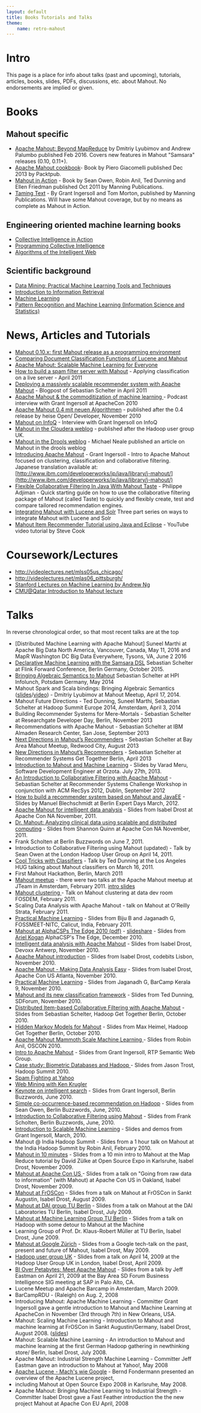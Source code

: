 ```yaml
---
layout: default
title: Books Tutorials and Talks
theme:
    name: retro-mahout
---
```

# Intro

This page is a place for info about talks (past and upcoming), tutorials, articles, books, slides, PDFs, discussions, etc. about Mahout. No endorsements are implied or
given.

# Books

## Mahout specific

   * <a href="http://www.weatheringthroughtechdays.com/2016/02/mahout-samsara-book-is-out.html">Apache Mahout: Beyond MapReduce</a> by Dmitriy Lyubimov and Andrew Palumbo published Feb 2016. Covers new features in Mahout "Samsara" releases (0.10, 0.11+).
   * <a href="http://www.packtpub.com/apache-mahout-cookbook/book">Apache Mahout cookbook</a>- Book by Piero Giacomelli published Dec 2013 by Packtpub.
   * <a href="http://www.manning.com/owen/">Mahout in Action</a> - Book by Sean Owen, Robin Anil, Ted Dunning and Ellen Friedman published Oct 2011 by Manning Publications.
   * <a href="http://www.manning.com/ingersoll/">Taming Text</a> - By Grant Ingersoll and Tom Morton, published by Manning Publications. Will have some Mahout coverage, but by no means as complete as Mahout in Action.

## Engineering oriented machine learning books

   * <a href="http://www.amazon.com/Collective-Intelligence-Action-Satnam-Alag/dp/1933988312/ref=pd_bbs_sr_3?ie=UTF8&s=books&qid=1214545249&sr=1-3">Collective Intelligence in Action</a>
   * <a href="http://www.amazon.com/Programming-Collective-Intelligence-Building-Applications/dp/0596529325/ref=pd_bbs_sr_1/104-1017533-9408723?ie=UTF8&s=books&qid=1214593516&sr=1-1">Programming Collective Intelligence</a>
   * <a href="http://www.amazon.com/Algorithms-Intelligent-Web-Haralambos-Marmanis/dp/1933988665/ref=sr_1_1?s=books&ie=UTF8&qid=1298005918&sr=1-1">Algorithms of the Intelligent Web</a>

## Scientific background

   * <a href="http://www.cs.waikato.ac.nz/~ml/weka/book.html">Data Mining: Practical Machine Learning Tools and Techniques</a>
   * <a href="http://www-nlp.stanford.edu/IR-book/">Introduction to Information Retrieval</a>
   * <a href="http://www.amazon.com/Machine-Learning-Mcgraw-Hill-International-Edit/dp/0071154671/ref=pd_bbs_sr_1?ie=UTF8&s=books&qid=1214593709&sr=8-1">Machine Learning</a>
   * <a href="http://www.amazon.com/Pattern-Recognition-Learning-Information-Statistics/dp/0387310738/ref=pd_bbs_sr_2?ie=UTF8&s=books&qid=1214593709&sr=8-2">Pattern Recognition and Machine Learning (Information Science and Statistics) </a>

# News, Articles and Tutorials

   * [Mahout 0.10.x: first Mahout release as a programming environment](http://www.weatheringthroughtechdays.com/2015/04/mahout-010x-first-mahout-release-as.html)   
   * [Comparing Document Classification Functions of Lucene and Mahout](http://soleami.com/blog/comparing-document-classification-functions-of-lucene-and-mahout.html)
   * <a href="http://www.ibm.com/developerworks/java/library/j-mahout-scaling/">Apache Mahout: Scalable Machine Learning for Everyone</a>
   * <a href="http://emmaespina.wordpress.com/2011/04/26/ham-spam-and-elephants-or-how-to-build-a-spam-filter-server-with-mahout/">How to build a spam filter server with Mahout</a> - Applying classification on a live server - April 2011
   * <a href="http://ssc.io/deploying-a-massively-scalable-recommender-system-with-apache-mahout/">Deploying a massively scalable recommender system with Apache Mahout</a> - Blogpost of Sebastian Schelter in April 2011
   * <a href="http://www.redmonk.com/cote/2010/11/04/makeall013/">Apache Mahout & the commoditization of machine learning </a> - Podcast interview with Grant Ingersoll at ApacheCon 2010
   * <a href="http://isabel-drost.de/hadoop/slides/devoxx.pdf">Apache Mahout 0.4 mit neuen Algorithmen</a> - published after the 0.4 release by heise Open/ Developer, November 2010
   * <a href="http://www.infoq.com/news/2009/04/mahout">Mahout on InfoQ</a> - Interview with Grant Ingersoll on InfoQ
   * <a href="http://www.cloudera.com/blog/2009/04/21/hadoop-uk-user-group-meeting/">Mahout in the Cloudera weblog</a> - published after the Hadoop user group UK.
   * <a href="http://blog.athico.com/2008/08/machine-learning-and-apache-mahout.html">Mahout in the Drools weblog</a> - Michael Neale published an article on Mahout in the drools weblog
   * <a href="https://www.ibm.com/developerworks/java/library/j-mahout/index.html">Introducing Apache Mahout</a> - Grant Ingersoll - Intro to Apache Mahout focused on clustering, classification and collaborative filtering. Japanese translation available at: [http://www.ibm.com/developerworks/jp/java/library/j-mahout/](http://www.ibm.com/developerworks/jp/java/library/j-mahout/)
   * <a href="http://philippeadjiman.com/blog/2009/11/11/flexible-collaborative-filtering-in-java-with-mahout-taste/">Flexible Collaborative Filtering In Java With Mahout Taste</a> - Philippe Adjiman - Quick starting guide on how to use the collaborative filtering package of Mahout (called Taste) to quickly and flexibly create, test and compare tailored recommendation engines.
   * <a href="http://www.lucidimagination.com/blog/2010/03/16/integrating-apache-mahout-with-apache-lucene-and-solr-part-i-of-3/">Integrating Mahout with Lucene and Solr</a> Three part series on ways to integrate Mahout with Lucene and Solr
   * <a href="https://www.youtube.com/watch?v=yD40rVKUwPI">Mahout Item Recommender Tutorial using Java and Eclipse</a> - YouTube video tutorial by Steve Cook


# Coursework/Lectures

   * <a href="http://videolectures.net/mlss05us_chicago/">http://videolectures.net/mlss05us_chicago/</a>
   * <a href="http://videolectures.net/mlas06_pittsburgh/">http://videolectures.net/mlas06_pittsburgh/</a>
   * <a href="http://see.stanford.edu/see/lecturelist.aspx?coll=348ca38a-3a6d-4052-937d-cb017338d7b1">Stanford Lectures on Machine Learning by Andrew Ng</a>
   * <a href="https://docs.google.com/open?id=0ByhGL2_SCeitMDQ3OTczNjItM2ZjYi00ZDg5LWE0MzItZGQxODQ5NzkzYjNj">CMU@Qatar Introduction to Mahout lecture</a>


# Talks

In reverse chronological order, so that most recent talks are at the top

   * [Distributed Machine Learning with Apache Mahout] Suneel Marthi at Apache Big Data North America, Vancouver, Canada, May 11, 2016 and MapR Washington DC Big Data Everywhere, Tysons, VA, June 2 2016
   * [Declarative Machine Learning with the Samsara DSL](http://www.slideshare.net/FlinkForward/sebastian-schelter-distributed-machine-learing-with-the-samsara-dsl) Sebastian Schelter at Flink Forward Conference, Berlin Germany, October 2015.
   * [Bringing Algebraic Semantics to Mahout](http://www.slideshare.net/sscdotopen/bringing-algebraic-semantics-to-mahout) Sebastian Schelter at HPI Infolunch, Potsdam Germany, May 2014
   * Mahout Spark and Scala bindings: Bringing Algebraic Semantics ([slides](http://www.slideshare.net/DmitriyLyubimov/mahout-scala-and-spark-bindings)/[video](http://youtu.be/h9dpmvNW1Dw)) - Dmitriy Lyubimov at Mahout Meetup, April 17, 2014. 
   * Mahout Future Directions - Ted Dunning, Suneel Marthi, Sebastian Schelter at Hadoop Summit Europe 2014, Amsterdam, April 3, 2014
   * Building Recommender Systems for Mere-Mortals - Sebastian Schelter at Researchgate Developer Day, Berlin, November 2013
   * Recommendations with Apache Mahout - Sebastian Schelter at IBM Almaden Research Center, San Jose, September 2013
   * <a href="http://de.slideshare.net/sscdotopen/next-directions-in-mahouts-recommenders">Next Directions in Mahout’s Recommenders</a> - Sebastian Schelter at Bay Area Mahout Meetup, Redwood City, August 2013 
   * <a href="http://de.slideshare.net/sscdotopen/new-directions-in-mahouts-recommenders">New Directions in Mahout’s Recommenders</a> - Sebastian Schelter at Recommender Systems Get Together Berlin, April 2013
   * <a href="http://www.slideshare.net/VaradMeru/introduction-to-mahout-and-machine-learning">Introduction to Mahout and Machine Learning</a> - Slides by Varad Meru, Software Development Engineer at Orzota. July 27th, 2013.
   * <a href="http://de.slideshare.net/sscdotopen/introduction-to-collaborative-filtering-with-apache-mahout">An Introduction to Collaborative Filtering with Apache Mahout</a> - Sebastian Schelter at Recommender Systems Challenge Workshop in conjunction with ACM RecSys 2012, Dublin, September 2012
   * <a href="https://github.com/ManuelB/facebook-recommender-demo/raw/master/docs/Talk-BedCon-Berlin-2012.pdf">How to build a recommender system based on Mahout and JavaEE</a> - Slides by Manuel Blechschmidt at Berlin Expert Days March, 2012.
   * <a href="http://lanyrd.com/2011/apachecon-north-america/skdtb/">Apache Mahout for intelligent data analysis</a> - Slides from Isabel Drost at Apache Con NA November, 2011.
   * <a href="http://lanyrd.com/2011/apachecon-north-america/skdrk/">Dr. Mahout: Analyzing clinical data using scalable and distributed computing</a> - Slides from Shannon Quinn at Apache Con NA November, 2011.
   * Frank Scholten at Berlin Buzzwords on June 7, 2011.
   * Introduction to Collaborative Filtering using Mahout (updated) - Talk by Sean Owen at the London Hadoop User Group on April 14, 2011.
   *  <a href="http://www.meetup.com/LA-HUG/pages/Video_from_March_16th_LA-HUG_Ted_Dunning_Mahout">Cool Tricks with Classifiers</a> - Talk by Ted Dunning at the Los Angeles HUG talking about Mahout classifiers on March 16, 2011.
   * First Mahout Hackathon, Berlin, March 2011
   * <a href="http://blog.jteam.nl/2011/01/13/announcement-lucene-nl-mahout-meetup-with-isabel-drost-feb-7/">Mahout meetup</a> - there were two talks at the Apache Mahout meetup at JTeam in Amsterdam, February 2011. <a href="http://isabel-drost.de/hadoop/slides/jteam.pdf">intro slides</a>
   * <a href="http://www.fosdem.org/2011/schedule/event/mahoutclustering.html">Mahout clustering </a> - Talk on Mahout clustering at data dev room FOSDEM, February 2011.
   * Scaling Data Analysis with Apache Mahout - talk on Mahout at O'Reilly Strata, February 2011. 
   * <a href="http://www.slideshare.net/jaganadhg/mahout-tutorial-fossmeet-nitc">Practical Machine Learning</a> - Slides from Biju B and Jaganadh G, FOSSMEET-NITC, Calicut, India, February 2011.
   * <a href="http://www.javaedge.com/jedge/pdf/Mahout.pdf">Mahout at AlphaCSPs The Edge 2010 (pdf)</a> - <a href="http://www.slideshare.net/arikogan/mahouts-presentation-at-alphacsps-the-edge-2010">slideshare</a> - Slides from <a href="http://il.linkedin.com/in/arielkogan">Ariel Kogan</a> AlphaCSP's The Edge, December 2010.
   * <a href="http://isabel-drost.de/hadoop/slides/devoxx.pdf">Intelligent data analysis with Apache Mahout</a> - Slides from Isabel Drost, Devoxx Antwerp, November 2010.
   * <a href="http://isabel-drost.de/hadoop/slides/codebits.pdf">Apache Mahout introduction</a> - Slides from Isabel Drost, codebits Lisbon, November 2010.
   * <a href="http://isabel-drost.de/hadoop/slides/apachecon_2010.pdf">Apache Mahout - Making Data Analysis Easy</a> - Slides from Isabel Drost, Apache Con US Atlanta, November 2010.
   * <a href="http://www.slideshare.net/jaganadhg/bck9">Practical Machine Learning</a> - Slides from Jaganadh G, BarCamp Kerala 9, November 2010.
   * <a href="http://www.slideshare.net/tdunning/sdforum-11042010">Mahout and its new classification framework</a> - Slides from Ted Dunning, SDForum, November 2010.
   * <a href="http://www.slideshare.net/sscdotopen/mahoutcf">Distributed Item-based Collaborative Filtering with Apache Mahout</a> - Slides from Sebastian Schelter, Hadoop Get Together Berlin, October 2010.
   * <a href="http://isabel-drost.de/hadoop/slides/HMM.pdf">Hidden Markov Models for Mahout</a> - Slides from Max Heimel, Hadoop Get Together Berlin, October 2010.
   * <a href="http://www.slideshare.net/robinanil/oscon-apache-mahout-mammoth-scale-machine-learning">Apache Mahout Mammoth Scale Machine Learning </a> - Slides from Robin Anil, OSCON 2010.
   * <a href="http://slidesha.re/9LxOIu">Intro to Apache Mahout</a> - Slides from Grant Ingersoll,  RTP Semantic Web Group.
   * <a href="http://www.slideshare.net/ydn/3-biometric-hadoopsummit2010">Case study: Biometric Databases and Hadoop </a> - Slides from Jason Trost, Hadoop Summit 2010.
   * <a href="http://www.slideshare.net/hadoopusergroup/mail-antispam?from=ss_embed">Spam Fighting at Yahoo</a>
   * <a href="http://www.slideshare.net/hadoopusergroup/bixo-hug-talk?from=ss_embed">Web Mining with Ken Krugler</a>
   * <a href="http://berlinbuzzwords.wikidot.com/local--files/links-to-slides/ingersoll_bbuzz2010.pdf">Keynote on intelligent search</a> - Slides from Grant Ingersoll, Berlin Buzzwords, June 2010.
   * <a href="http://berlinbuzzwords.wikidot.com/local--files/links-to-slides/owen_bbuzz2010.pdf">Simple co-occurrence-based recommendation on Hadoop</a> - Slides from Sean Owen, Berlin Buzzwords, June, 2010.
   * <a href="http://berlinbuzzwords.wikidot.com/local--files/links-to-slides/scholten_bbuzz2010.odp">Introduction to Collaborative Filtering using Mahout</a> - Slides from Frank Scholten, Berlin Buzzwords, June, 2010.
   * <a href="http://lucene.grantingersoll.com/2010/02/16/trijug-intro-to-mahout-slides-and-demo-examples/">Introduction to Scalable Machine Learning</a> - Slides and demos from Grant Ingersoll, March, 2010.
   * Mahout @ India Hadoop Summit - Slides from a 1 hour talk on Mahout at the India Hadoop Summit by Robin Anil, February 2010.
   * <a href="http://www.isabel-drost.de/hadoop/slides/opensourceexpo09.pdf">Mahout in 10 minutes</a> - Slides from a 10 min intro to Mahout at the Map Reduce tutorial by David Z&uuml;lke at Open Source Expo in Karlsruhe, Isabel Drost, November 2009.
   * <a href="http://www.isabel-drost.de/hadoop/slides/apacheconus2009.pdf">Mahout at Apache Con US </a> - Slides from a talk on "Going from raw data to information" (with Mahout) at Apache Con US in Oakland, Isabel Drost, November 2009.
   * <a href="http://www.isabel-drost.de/hadoop/slides/froscon2009.pdf">Mahout at FrOSCon</a> - Slides from a talk on Mahout at FrOSCon in Sankt Augustin, Isabel Drost, August 2009.
   * <a href="http://www.isabel-drost.de/hadoop/slides/dai.pdf">Mahout at DAI group TU Berlin</a> - Slides from a talk on Mahout at the DAI Laboratories TU Berlin, Isabel Drost, July 2009.
   * <a href="http://www.isabel-drost.de/hadoop/slides/ulf.pdf">Mahout at Machine Learning Group TU Berlin</a> - Slides from a talk on Hadoop with some detour to Mahout at the Machine
   * Learning Group of Prof. Dr. Klaus-Robert M&uuml;ller at TU Berlin, Isabel Drost, June 2009.
   * <a href="http://www.isabel-drost.de/hadoop/slides/google.pdf">Mahout at Google Z&uuml;rich</a> - Slides from a Google tech-talk on the past, present and future of Mahout, Isabel Drost, May 2009.
   * <a href="http://static.last.fm/johan/huguk-20090414/isabel_drost-introducing_apache_mahout.pdf">Hadoop user group UK</a> - Slides from a talk on April 14, 2009 at the Hadoop User Group UK in London, Isabel Drost, April 2009.
   * <a href="http://cwiki.apache.org/confluence/download/attachments/88410/SDForum.pdf">BI Over Petabytes: Meet Apache Mahout</a> - Slides from a talk by Jeff Eastman on April 21, 2009 at the Bay Area SD Forum Business Intelligence SIG meeting at SAP in Palo Alto, CA.
   * Lucene Meetup and Apache Barcamp in Amsterdam, March 2009.
   * BarCampRDU - (Raleigh) on Aug. 2, 2008
   * Introducing Mahout: Apache Machine Learning - Committer Grant Ingersoll gave a gentle introduction to Mahout and Machine Learning at ApacheCon in November (3rd through 7th) in New Orleans, USA. 
   * Mahout: Scaling Machine Learning - Introduction to Mahout and machine learning at FrOSCon in Sankt Augustin/Germany, Isabel Drost, August 2008.  (<a href="http://cwiki.apache.org/confluence/download/attachments/88410/froscon.pdf">slides</a>)
   * Mahout: Scalable Machine Learning - An introduction to Mahout and machine learning at the first German Hadoop gathering in newthinking store/ Berlin, Isabel Drost, July 2008.
   * Apache Mahout: Industrial Strength Machine Learning - Committer Jeff Eastman gave an introduction to Mahout at Yahoo\!, May 2008
   * <a href="http://people.apache.org/~berndf/openexpode08-lucene-talk.pdf">Apache Lucene - Mach's wie Google</a> - Bernd Fondermann presented an overview of the Apache Lucene project,
   * including Mahout at Open Source Expo 2008 in Karlsruhe, May 2008.
   * Apache Mahout: Bringing Machine Learning to Industrial Strength - Committer Isabel Drost gave a Fast Feather introduction the the new project Mahout at Apache Con EU April, 2008